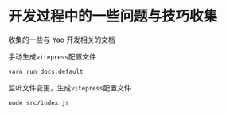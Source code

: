 # 开发过程中的一些问题与技巧收集

收集的一些与 Yao 开发相关的文档

手动生成`vitepress`配置文件

```sh
yarn run docs:default
```

监听文件变更，生成`vitepress`配置文件

```sh
node src/index.js
```
